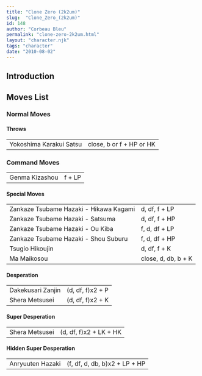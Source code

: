```yaml
---
title: "Clone Zero (2k2um)"
slug:  "Clone_Zero_(2k2um)"
id: 148
author: "Corbeau Bleu"
permalink: "clone-zero-2k2um.html"
layout: "character.njk"
tags: "character"
date: "2010-08-02"
---
```


## Introduction

## Moves List

### Normal Moves

#### Throws

|                         |                          |
|-------------------------|--------------------------|
| Yokoshima Karakui Satsu | close, b or f + HP or HK |

### Command Moves

|                |        |
|----------------|--------|
| Genma Kizashou | f + LP |

#### Special Moves

|                                        |                     |
|----------------------------------------|---------------------|
| Zankaze Tsubame Hazaki - Hikawa Kagami | d, df, f + LP       |
| Zankaze Tsubame Hazaki - Satsuma       | d, df, f + HP       |
| Zankaze Tsubame Hazaki - Ou Kiba       | f, d, df + LP       |
| Zankaze Tsubame Hazaki - Shou Suburu   | f, d, df + HP       |
| Tsugio Hikoujin                        | d, df, f + K        |
| Ma Maikosou                            | close, d, db, b + K |

#### Desperation

|                   |                  |
|-------------------|------------------|
| Dakekusari Zanjin | (d, df, f)x2 + P |
| Shera Metsusei    | (d, df, f)x2 + K |

#### Super Desperation

|                |                        |
|----------------|------------------------|
| Shera Metsusei | (d, df, f)x2 + LK + HK |

#### Hidden Super Desperation

|                  |                               |
|------------------|-------------------------------|
| Anryuuten Hazaki | (f, df, d, db, b)x2 + LP + HP |

